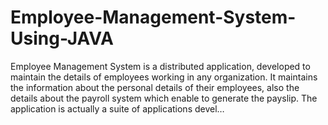 # Employee-Management-System-Using-JAVA
Employee Management System is a distributed application, developed to maintain the details of employees working in any organization. It maintains the information about the
personal details of their employees, also the details about the payroll system which enable to generate the payslip. The application is actually a suite of applications devel…
